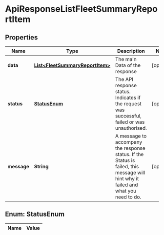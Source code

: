 

# ApiResponseListFleetSummaryReportItem

## Properties

Name | Type | Description | Notes
------------ | ------------- | ------------- | -------------
**data** | [**List&lt;FleetSummaryReportItem&gt;**](FleetSummaryReportItem.md) | The main Data of the response |  [optional]
**status** | [**StatusEnum**](#StatusEnum) | The API response status. Indicates if the request was successful, failed or was unauthorised. |  [optional]
**message** | **String** | A message to accompany the response status.  If the Status is failed, this message will hint why it failed and what you need to do. |  [optional]


## Enum: StatusEnum

Name | Value
---- | -----




